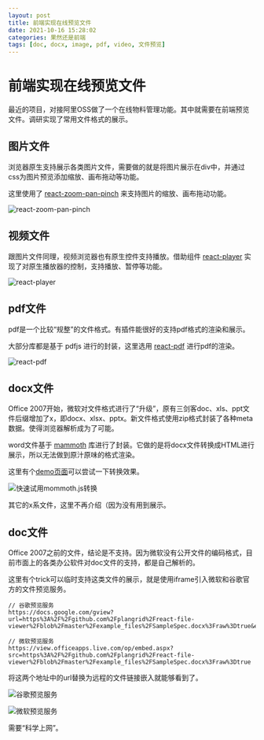 ```yaml
---
layout: post
title: 前端实现在线预览文件
date: 2021-10-16 15:28:02
categories: 果然还是前端
tags: [doc, docx, image, pdf, video, 文件预览]
---
```


# 前端实现在线预览文件

最近的项目，对接阿里OSS做了一个在线物料管理功能。其中就需要在前端预览文件。调研实现了常用文件格式的展示。

## 图片文件

浏览器原生支持展示各类图片文件，需要做的就是将图片展示在div中，并通过css为图片预览添加缩放、画布拖动等功能。

这里使用了 [react-zoom-pan-pinch](https://github.com/prc5/react-zoom-pan-pinch) 来支持图片的缩放、画布拖动功能。

![react-zoom-pan-pinch](./40ca774251fc4869adc17e77a3f07ae1.png)

## 视频文件

跟图片文件同理，视频浏览器也有原生控件支持播放。借助组件 [react-player](https://github.com/cookpete/react-player) 实现了对原生播放器的控制，支持播放、暂停等功能。

![react-player](./a1b5a87cdea04066874c3f8855f475e9.png)

## pdf文件

pdf是一个比较“规整”的文件格式。有插件能很好的支持pdf格式的渲染和展示。

大部分库都是基于 pdfjs 进行的封装，这里选用 [react-pdf](https://github.com/wojtekmaj/react-pdf) 进行pdf的渲染。

![react-pdf](./59a30cc315f04ce6b1d0f541f5d486d5.png)

## docx文件

Office 2007开始，微软对文件格式进行了“升级”，原有三剑客doc、xls、ppt文件后缀增加了x，即docx、xlsx、pptx。新文件格式使用zip格式封装了各种meta数据。使得浏览器解析成为了可能。

word文件基于 [mammoth](https://github.com/mwilliamson/mammoth.js/) 库进行了封装。它做的是将docx文件转换成HTML进行展示，所以无法做到原汁原味的格式渲染。

这里有个[demo页面](https://jstool.gitlab.io/zh-cn/demo/mammoth-js-word-docx-preview-and-convert/)可以尝试一下转换效果。

![快速试用mommoth.js转换](./53679014c0ea4061aaee1bf0c83312bc.png)

其它的x系文件，这里不再介绍（因为没有用到展示。

## doc文件

Office 2007之前的文件，结论是不支持。因为微软没有公开文件的编码格式，目前市面上的各类办公软件对doc文件的支持，都是自己解析的。

这里有个trick可以临时支持这类文件的展示，就是使用iframe引入微软和谷歌官方的文件预览服务。

```text
// 谷歌预览服务
https://docs.google.com/gview?url=https%3A%2F%2Fgithub.com%2Fplangrid%2Freact-file-viewer%2Fblob%2Fmaster%2Fexample_files%2FSampleSpec.docx%3Fraw%3Dtrue&embedded=true

// 微软预览服务
https://view.officeapps.live.com/op/embed.aspx?src=https%3A%2F%2Fgithub.com%2Fplangrid%2Freact-file-viewer%2Fblob%2Fmaster%2Fexample_files%2FSampleSpec.docx%3Fraw%3Dtrue
```

将这两个地址中的url替换为远程的文件链接嵌入就能够看到了。

![谷歌预览服务](./f4d106fecd584f29bb3bb717e4f27f21.png)

![微软预览服务](./5a26172a40324bf68183251e962aa92c.png)

需要“科学上网”。
